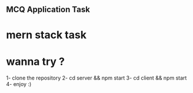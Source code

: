 ## MCQ Application Task
# mern stack task 

# wanna try ? 
1- clone the repository 
2- cd server && npm start
3- cd client && npm start 
4- enjoy :)